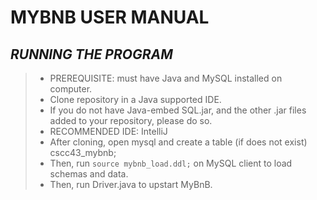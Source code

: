 # **MYBNB USER MANUAL**
## _**RUNNING THE PROGRAM**_
> * PREREQUISITE: must have Java and MySQL installed on computer.
> * Clone repository in a Java supported IDE. 
> * If you do not have Java-embed SQL.jar, and the other .jar files added to your repository, please do so.
> * RECOMMENDED IDE: IntelliJ
> * After cloning, open mysql and create a table (if does not exist) cscc43_mybnb;
> * Then, run `source mybnb_load.ddl;` on MySQL client to load schemas and data.
> * Then, run Driver.java to upstart MyBnB.
